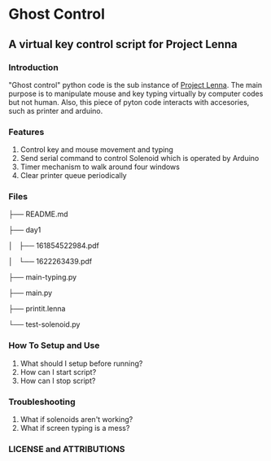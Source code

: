 # Ghost Control
## A virtual key control script for Project Lenna

### Introduction
"Ghost control" python code is the sub instance of [Project Lenna](https://www.facebook.com/events/617183741780951/?active_tab=highlights). The main purpose is to manipulate mouse and key typing virtually by computer codes but not human. Also, this piece of pyton code interacts with accesories, such as printer and arduino. 


### Features
1. Control key and mouse movement and typing
2. Send serial command to control Solenoid which is operated by Arduino
3. Timer mechanism to walk around four windows
4. Clear printer queue periodically

### Files

├── README.md

├── day1 

│   ├── 161854522984.pdf 

│   └── 1622263439.pdf 

├── main-typing.py 

├── main.py 

├── printit.lenna 

└── test-solenoid.py 


### How To Setup and Use
1. What should I setup before running?
2. How can I start script?
3. How can I stop script?


### Troubleshooting 
1. What if solenoids aren't working?
2. What if screen typing is a mess?

### LICENSE and ATTRIBUTIONS

